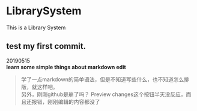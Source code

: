 # LibrarySystem
This is a Library System

test my first commit.<br />
----
20190515<br/>
**learn some simple things about markdown edit**
>学了一点markdown的简单语法，但是不知道写些什么，也不知道怎么排版，就这样吧。<br />另外，刚刚github是崩了吗？ Preview changes这个按钮半天没反应，而且还报错，刚刚编辑的内容都没了
